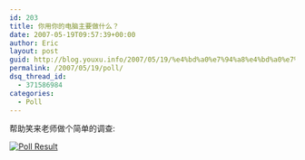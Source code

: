 ```yaml
---
id: 203
title: 你用你的电脑主要做什么？
date: 2007-05-19T09:57:39+00:00
author: Eric
layout: post
guid: http://blog.youxu.info/2007/05/19/%e4%bd%a0%e7%94%a8%e4%bd%a0%e7%9a%84%e7%94%b5%e8%84%91%e4%b8%bb%e8%a6%81%e5%81%9a%e4%bb%80%e4%b9%88%ef%bc%9f/
permalink: /2007/05/19/poll/
dsq_thread_id:
  - 371586984
categories:
  - Poll
---
```

帮助笑来老师做个简单的调查:

 [![Poll Result](http://vote.space3.cn/v/12334.png)](http://vote.space3.cn/v/12334)